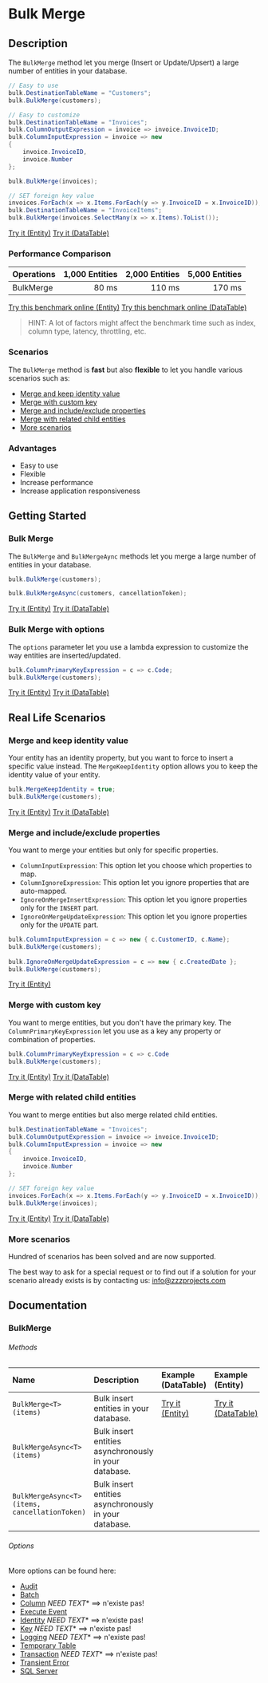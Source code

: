 # Bulk Merge

## Description

The `BulkMerge` method let you merge (Insert or Update/Upsert) a large number of entities in your database.

```csharp
// Easy to use
bulk.DestinationTableName = "Customers";
bulk.BulkMerge(customers);

// Easy to customize
bulk.DestinationTableName = "Invoices";
bulk.ColumnOutputExpression = invoice => invoice.InvoiceID;
bulk.ColumnInputExpression = invoice => new
{
	invoice.InvoiceID,
	invoice.Number
};

bulk.BulkMerge(invoices);

// SET foreign key value		
invoices.ForEach(x => x.Items.ForEach(y => y.InvoiceID = x.InvoiceID));
bulk.DestinationTableName = "InvoiceItems";
bulk.BulkMerge(invoices.SelectMany(x => x.Items).ToList());
```
[Try it (Entity)](https://dotnetfiddle.net/qpe8bV)
[Try it (DataTable)](https://dotnetfiddle.net/rgugIj) 

### Performance Comparison

| Operations      | 1,000 Entities | 2,000 Entities | 5,000 Entities |
| :-------------- | -------------: | -------------: | -------------: |
| BulkMerge       | 80 ms          | 110 ms         | 170 ms         |

[Try this benchmark online (Entity)](https://dotnetfiddle.net/roGRsu)
[Try this benchmark online (DataTable)](https://dotnetfiddle.net/CY5s3G)

> HINT: A lot of factors might affect the benchmark time such as index, column type, latency, throttling, etc.

### Scenarios
The `BulkMerge` method is **fast** but also **flexible** to let you handle various scenarios such as:

- [Merge and keep identity value](#merge-and-keep-identity-value)
- [Merge with custom key](#merge-with-custom-key)
- [Merge and include/exclude properties](#merge-and-includeexclude-properties)
- [Merge with related child entities](#merge-with-related-child-entities) 
- [More scenarios](#more-scenarios)

### Advantages
- Easy to use
- Flexible
- Increase performance
- Increase application responsiveness

## Getting Started

### Bulk Merge
The `BulkMerge` and `BulkMergeAync` methods let you merge a large number of entities in your database.

```csharp
bulk.BulkMerge(customers);

bulk.BulkMergeAsync(customers, cancellationToken);
```
[Try it (Entity)](https://dotnetfiddle.net/pigFx8)
[Try it (DataTable)](https://dotnetfiddle.net/LULDpj) 

### Bulk Merge with options
The `options` parameter let you use a lambda expression to customize the way entities are inserted/updated.

```csharp
bulk.ColumnPrimaryKeyExpression = c => c.Code;
bulk.BulkMerge(customers);
```
[Try it (Entity)](https://dotnetfiddle.net/5wMQ6X)
[Try it (DataTable)](https://dotnetfiddle.net/JJIPCB)

## Real Life Scenarios

### Merge and keep identity value
Your entity has an identity property, but you want to force to insert a specific value instead. The `MergeKeepIdentity` option allows you to keep the identity value of your entity.

```csharp
bulk.MergeKeepIdentity = true;
bulk.BulkMerge(customers);
```
[Try it (Entity)](https://dotnetfiddle.net/52uijH)
[Try it (DataTable)](https://dotnetfiddle.net/gNXl1z) 

### Merge and include/exclude properties
You want to merge your entities but only for specific properties.

- `ColumnInputExpression`: This option let you choose which properties to map.
- `ColumnIgnoreExpression`: This option let you ignore properties that are auto-mapped.
- `IgnoreOnMergeInsertExpression`: This option let you ignore properties only for the `INSERT` part.
- `IgnoreOnMergeUpdateExpression`: This option let you ignore properties only for the `UPDATE` part.

```csharp
bulk.ColumnInputExpression = c => new { c.CustomerID, c.Name};
bulk.BulkMerge(customers);
            
bulk.IgnoreOnMergeUpdateExpression = c => new { c.CreatedDate };
bulk.BulkMerge(customers);
```
[Try it (Entity)](https://dotnetfiddle.net/W4TJkK)

### Merge with custom key
You want to merge entities, but you don't have the primary key. The `ColumnPrimaryKeyExpression` let you use as a key any property or combination of properties.

```csharp
bulk.ColumnPrimaryKeyExpression = c => c.Code
bulk.BulkMerge(customers);    
```
[Try it (Entity)](https://dotnetfiddle.net/Xlcdxq)
[Try it (DataTable)](https://dotnetfiddle.net/9KOxdW) 

### Merge with related child entities
You want to merge entities but also merge related child entities.

```csharp
bulk.DestinationTableName = "Invoices";
bulk.ColumnOutputExpression = invoice => invoice.InvoiceID;
bulk.ColumnInputExpression = invoice => new
{
	invoice.InvoiceID,
	invoice.Number
};

// SET foreign key value			
invoices.ForEach(x => x.Items.ForEach(y => y.InvoiceID = x.InvoiceID));
bulk.BulkMerge(invoices);
```
[Try it (Entity)](https://dotnetfiddle.net/rhq5ZM)
[Try it (DataTable)](https://dotnetfiddle.net/rhq5ZM) 

### More scenarios
Hundred of scenarios has been solved and are now supported.

The best way to ask for a special request or to find out if a solution for your scenario already exists is by contacting us:
info@zzzprojects.com

## Documentation

### BulkMerge

###### Methods

| Name | Description | Example (DataTable) | Example (Entity) |
| :--- | :----------  | :------ | :------ |
| `BulkMerge<T>(items)` | Bulk insert entities in your database. | [Try it (Entity)](https://dotnetfiddle.net/z2lxbA) | [Try it (DataTable)](https://dotnetfiddle.net/hjTQmE) |
| `BulkMergeAsync<T>(items)` | Bulk insert entities asynchronously in your database. | | |
| `BulkMergeAsync<T>(items, cancellationToken)` | Bulk insert entities asynchronously in your database. | | |

###### Options
More options can be found here:

- [Audit](https://bulk-operations.net/audit)
- [Batch](https://bulk-operations.net/batch)
- [Column](https://bulk-operations.net/column)  *NEED TEXT** ==> n'existe pas!
- [Execute Event](https://bulk-operations.net/execute-event)
- [Identity](https://bulk-operations.net/identity) *NEED TEXT** ==> n'existe pas!
- [Key](https://bulk-operations.net/key) *NEED TEXT** ==> n'existe pas!
- [Logging](https://bulk-operations.net/logging) *NEED TEXT** ==> n'existe pas!
- [Temporary Table](https://bulk-operations.net/temporary-table)
- [Transaction](https://bulk-operations.net/transaction) *NEED TEXT** ==> n'existe pas!
- [Transient Error](https://bulk-operations.net/transient-error)
- [SQL Server](https://bulk-operations.net/sql-server)
